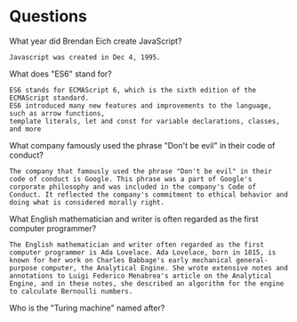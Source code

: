# Questions

What year did Brendan Eich create JavaScript?

```
Javascript was created in Dec 4, 1995.

```

What does "ES6" stand for?

```
ES6 stands for ECMAScript 6, which is the sixth edition of the ECMAScript standard.
ES6 introduced many new features and improvements to the language, such as arrow functions, 
template literals, let and const for variable declarations, classes, and more
```

What company famously used the phrase "Don't be evil" in their code of conduct?

```
The company that famously used the phrase "Don't be evil" in their code of conduct is Google. This phrase was a part of Google's corporate philosophy and was included in the company's Code of Conduct. It reflected the company's commitment to ethical behavior and doing what is considered morally right.
```

What English mathematician and writer is often regarded as the first computer programmer?

```
The English mathematician and writer often regarded as the first computer programmer is Ada Lovelace. Ada Lovelace, born in 1815, is known for her work on Charles Babbage's early mechanical general-purpose computer, the Analytical Engine. She wrote extensive notes and annotations to Luigi Federico Menabrea's article on the Analytical Engine, and in these notes, she described an algorithm for the engine to calculate Bernoulli numbers.
```

Who is the "Turing machine" named after?

```

```
